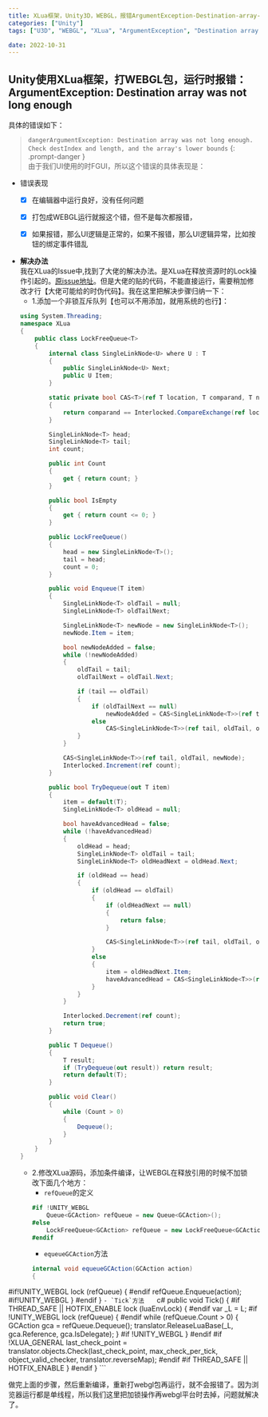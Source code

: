 ```yaml
---
title: XLua框架，Unity3D，WEBGL，报错ArgumentException-Destination-array-was-not-long-enough
categories: ["Unity"]
tags: ["U3D", "WEBGL", "XLua", "ArgumentException", "Destination array was not long enough"]

date: 2022-10-31
---
```


## Unity使用XLua框架，打WEBGL包，运行时报错：ArgumentException: Destination array was not long enough   
具体的错误如下：   
> `dangerArgumentException: Destination array was not long enough. Check destIndex and length, and the array's lower bounds`
{: .prompt-danger }   
由于我们UI使用的时FGUI，所以这个错误的具体表现是：
- 错误表现
  + [x] 在编辑器中运行良好，没有任何问题
  + [x] 打包成WEBGL运行就报这个错，但不是每次都报错，
  + [x] 如果报错，那么UI逻辑是正常的，如果不报错，那么UI逻辑异常，比如按钮的绑定事件错乱


- **解决办法**   
  我在XLua的Issue中,找到了大佬的解决办法。是XLua在释放资源时的Lock操作引起的。[原issue地址](https://github.com/Tencent/xLua/issues/741)。但是大佬的贴的代码，不能直接运行，需要稍加修改才行【大佬可能给的时伪代码】。我在这里把解决步骤归纳一下：   
  - 1.添加一个非锁互斥队列【也可以不用添加，就用系统的也行】：   
  ``` c#
  using System.Threading;
  namespace XLua
  {
      public class LockFreeQueue<T>
      {
          internal class SingleLinkNode<U> where U : T
          {
              public SingleLinkNode<U> Next;
              public U Item;
          }
  
          static private bool CAS<T>(ref T location, T comparand, T newValue) where T : class
          {
              return comparand == Interlocked.CompareExchange(ref location, newValue, comparand);
          }
  
          SingleLinkNode<T> head;
          SingleLinkNode<T> tail;
          int count;
  
          public int Count
          {
              get { return count; }
          }
  
          public bool IsEmpty
          {
              get { return count <= 0; }
          }
  
          public LockFreeQueue()
          {
              head = new SingleLinkNode<T>();
              tail = head;
              count = 0;
          }
  
          public void Enqueue(T item)
          {
              SingleLinkNode<T> oldTail = null;
              SingleLinkNode<T> oldTailNext;
  
              SingleLinkNode<T> newNode = new SingleLinkNode<T>();
              newNode.Item = item;
  
              bool newNodeAdded = false;
              while (!newNodeAdded)
              {
                  oldTail = tail;
                  oldTailNext = oldTail.Next;
  
                  if (tail == oldTail)
                  {
                      if (oldTailNext == null)
                          newNodeAdded = CAS<SingleLinkNode<T>>(ref tail.Next, null, newNode);
                      else
                          CAS<SingleLinkNode<T>>(ref tail, oldTail, oldTailNext);
                  }
              }
  
              CAS<SingleLinkNode<T>>(ref tail, oldTail, newNode);
              Interlocked.Increment(ref count);
          }
  
          public bool TryDequeue(out T item)
          {
              item = default(T);
              SingleLinkNode<T> oldHead = null;
  
              bool haveAdvancedHead = false;
              while (!haveAdvancedHead)
              {
                  oldHead = head;
                  SingleLinkNode<T> oldTail = tail;
                  SingleLinkNode<T> oldHeadNext = oldHead.Next;
  
                  if (oldHead == head)
                  {
                      if (oldHead == oldTail)
                      {
                          if (oldHeadNext == null)
                          {
                              return false;
                          }
  
                          CAS<SingleLinkNode<T>>(ref tail, oldTail, oldHeadNext);
                      }
                      else
                      {
                          item = oldHeadNext.Item;
                          haveAdvancedHead = CAS<SingleLinkNode<T>>(ref head, oldHead, oldHeadNext);
                      }
                  }
              }
  
              Interlocked.Decrement(ref count);
              return true;
          }
  
          public T Dequeue()
          {
              T result;
              if (TryDequeue(out result)) return result;
              return default(T);
          }
  
          public void Clear()
          {
              while (Count > 0)
              {
                  Dequeue();
              }
          }
      }
  }
  ```
  - 2.修改XLua源码，添加条件编译，让WEBGL在释放引用的时候不加锁   
  改下面几个地方：   
    - `refQueue`的定义   
    ``` c#
    #if !UNITY_WEBGL
        Queue<GCAction> refQueue = new Queue<GCAction>();
    #else
        LockFreeQueue<GCAction> refQueue = new LockFreeQueue<GCAction>();
    #endif
    ```
    - `equeueGCAction`方法   
    ``` c#
    internal void equeueGCAction(GCAction action)
    {
#if!UNITY_WEBGL 
        lock (refQueue)
        {
#endif
            refQueue.Enqueue(action);
#if!UNITY_WEBGL 
        }
#endif
    }
    ```
    - `Tick`方法   
    ``` c#
    public void Tick()
    {
#if THREAD_SAFE || HOTFIX_ENABLE
        lock (luaEnvLock)
        {
#endif
            var _L = L;
#if !UNITY_WEBGL
            lock (refQueue)
            {
#endif
                while (refQueue.Count > 0)
                {
                    GCAction gca = refQueue.Dequeue();
                    translator.ReleaseLuaBase(_L, gca.Reference, gca.IsDelegate);
                }
#if !UNITY_WEBGL
            }
#endif
#if !XLUA_GENERAL
            last_check_point = translator.objects.Check(last_check_point, max_check_per_tick, object_valid_checker, translator.reverseMap);
#endif
#if THREAD_SAFE || HOTFIX_ENABLE
        }
#endif
    }
    ```   

做完上面的步骤，然后重新编译，重新打webgl包再运行，就不会报错了。因为浏览器运行都是单线程，所以我们这里把加锁操作再webgl平台时去掉，问题就解决了。
